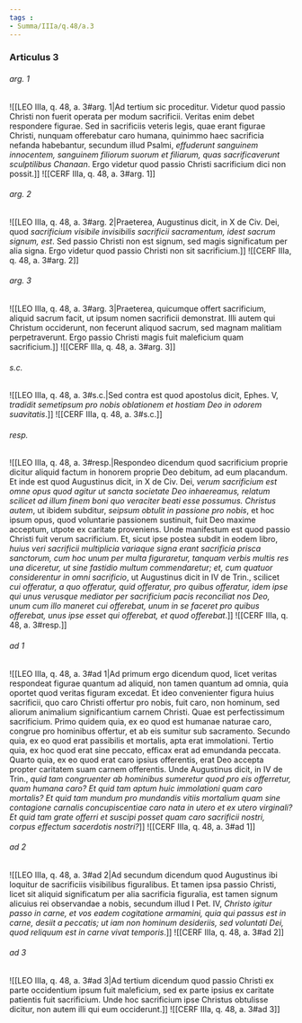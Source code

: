 ```yaml
---
tags : 
- Summa/IIIa/q.48/a.3
---
```


### Articulus 3

###### arg. 1
![[LEO IIIa, q. 48, a. 3#arg. 1|Ad tertium sic proceditur. Videtur quod passio Christi non fuerit operata per modum sacrificii. Veritas enim debet respondere figurae. Sed in sacrificiis veteris legis, quae erant figurae Christi, nunquam offerebatur caro humana, quinimmo haec sacrificia nefanda habebantur, secundum illud Psalmi, *effuderunt sanguinem innocentem, sanguinem filiorum suorum et filiarum, quas sacrificaverunt sculptilibus Chanaan*. Ergo videtur quod passio Christi sacrificium dici non possit.]]
![[CERF IIIa, q. 48, a. 3#arg. 1]]

###### arg. 2
![[LEO IIIa, q. 48, a. 3#arg. 2|Praeterea, Augustinus dicit, in X de Civ. Dei, quod *sacrificium visibile invisibilis sacrificii sacramentum, idest sacrum signum, est*. Sed passio Christi non est signum, sed magis significatum per alia signa. Ergo videtur quod passio Christi non sit sacrificium.]]
![[CERF IIIa, q. 48, a. 3#arg. 2]]

###### arg. 3
![[LEO IIIa, q. 48, a. 3#arg. 3|Praeterea, quicumque offert sacrificium, aliquid sacrum facit, ut ipsum nomen sacrificii demonstrat. Illi autem qui Christum occiderunt, non fecerunt aliquod sacrum, sed magnam malitiam perpetraverunt. Ergo passio Christi magis fuit maleficium quam sacrificium.]]
![[CERF IIIa, q. 48, a. 3#arg. 3]]

###### s.c.
![[LEO IIIa, q. 48, a. 3#s.c.|Sed contra est quod apostolus dicit, Ephes. V, *tradidit semetipsum pro nobis oblationem et hostiam Deo in odorem suavitatis*.]]
![[CERF IIIa, q. 48, a. 3#s.c.]]

###### resp.
![[LEO IIIa, q. 48, a. 3#resp.|Respondeo dicendum quod sacrificium proprie dicitur aliquid factum in honorem proprie Deo debitum, ad eum placandum. Et inde est quod Augustinus dicit, in X de Civ. Dei, *verum sacrificium est omne opus quod agitur ut sancta societate Deo inhaereamus, relatum scilicet ad illum finem boni quo veraciter beati esse possumus. Christus autem*, ut ibidem subditur, *seipsum obtulit in passione pro nobis*, et hoc ipsum opus, quod voluntarie passionem sustinuit, fuit Deo maxime acceptum, utpote ex caritate proveniens. Unde manifestum est quod passio Christi fuit verum sacrificium. Et, sicut ipse postea subdit in eodem libro, *huius veri sacrificii multiplicia variaque signa erant sacrificia prisca sanctorum, cum hoc unum per multa figuraretur, tanquam verbis multis res una diceretur, ut sine fastidio multum commendaretur; et, cum quatuor considerentur in omni sacrificio*, ut Augustinus dicit in IV de Trin., scilicet *cui offeratur, a quo offeratur, quid offeratur, pro quibus offeratur, idem ipse qui unus verusque mediator per sacrificium pacis reconciliat nos Deo, unum cum illo maneret cui offerebat, unum in se faceret pro quibus offerebat, unus ipse esset qui offerebat, et quod offerebat*.]]
![[CERF IIIa, q. 48, a. 3#resp.]]

###### ad 1
![[LEO IIIa, q. 48, a. 3#ad 1|Ad primum ergo dicendum quod, licet veritas respondeat figurae quantum ad aliquid, non tamen quantum ad omnia, quia oportet quod veritas figuram excedat. Et ideo convenienter figura huius sacrificii, quo caro Christi offertur pro nobis, fuit caro, non hominum, sed aliorum animalium significantium carnem Christi. Quae est perfectissimum sacrificium. Primo quidem quia, ex eo quod est humanae naturae caro, congrue pro hominibus offertur, et ab eis sumitur sub sacramento. Secundo quia, ex eo quod erat passibilis et mortalis, apta erat immolationi. Tertio quia, ex hoc quod erat sine peccato, efficax erat ad emundanda peccata. Quarto quia, ex eo quod erat caro ipsius offerentis, erat Deo accepta propter caritatem suam carnem offerentis. Unde Augustinus dicit, in IV de Trin., *quid tam congruenter ab hominibus sumeretur quod pro eis offerretur, quam humana caro? Et quid tam aptum huic immolationi quam caro mortalis? Et quid tam mundum pro mundandis vitiis mortalium quam sine contagione carnalis concupiscentiae caro nata in utero et ex utero virginali? Et quid tam grate offerri et suscipi posset quam caro sacrificii nostri, corpus effectum sacerdotis nostri?*]]
![[CERF IIIa, q. 48, a. 3#ad 1]]

###### ad 2
![[LEO IIIa, q. 48, a. 3#ad 2|Ad secundum dicendum quod Augustinus ibi loquitur de sacrificiis visibilibus figuralibus. Et tamen ipsa passio Christi, licet sit aliquid significatum per alia sacrificia figuralia, est tamen signum alicuius rei observandae a nobis, secundum illud I Pet. IV, *Christo igitur passo in carne, et vos eadem cogitatione armamini, quia qui passus est in carne, desiit a peccatis; ut iam non hominum desideriis, sed voluntati Dei, quod reliquum est in carne vivat temporis*.]]
![[CERF IIIa, q. 48, a. 3#ad 2]]

###### ad 3
![[LEO IIIa, q. 48, a. 3#ad 3|Ad tertium dicendum quod passio Christi ex parte occidentium ipsum fuit maleficium, sed ex parte ipsius ex caritate patientis fuit sacrificium. Unde hoc sacrificium ipse Christus obtulisse dicitur, non autem illi qui eum occiderunt.]]
![[CERF IIIa, q. 48, a. 3#ad 3]]

